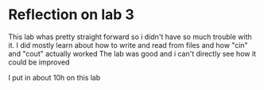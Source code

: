 # Reflection on lab 3

This lab whas pretty straight forward so i didn't have so much trouble with it.
I did mostly learn about how to write and read from files and how "cin" and "cout" actually worked
The lab was good and i can't directly see how it could be improved


I put in about 10h on this lab
